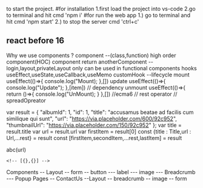 to start the project.
#for installation
1.first load the project into vs-code
2.go to terminal and hit cmd 'npm i'
#for run the web app
1.) go to terminal and hit cmd 'npm start'
2.) to stop the server cmd 'ctrl+c'

react before 16
---
 Why we use components ?
 component --(class,function)
 high order component(HOC)  component return anotherComponent
    --login,layout,privateLayout
 only can be used in functional components
   hooks useEffect,useState,useCallback,useMemo
    customHook
    --lifecycle
        mount
            useEffect(()=>{
                console.log("Mount);
            },[])
        update
            useEffect(()=>{
                console.log("Update");
            },[item])
            // dependency
        unmount
            useEffect(()=>{
                return ()=>{
                    console.log("UnMount);
                }
            },[])
//ecma6
    // rest operator // spreadOpreator

  var result = {
    "albumId": 1,
    "id": 1,
    "title": "accusamus beatae ad facilis cum similique qui sunt",
    "url": "https://via.placeholder.com/600/92c952",
    "thumbnailUrl": "https://via.placeholder.com/150/92c952"
  };
 var title = result.title
 var url = result.url
 var firstItem = result[0]
 const {title : Title,url : Url,...rest} = result
 const [firstItem,secondItem,...rest,lastItem] = result

abc(url)

    <!-- [{},{}] -->
Components
    -- Layout
    -- form
    -- button
    --- label
    --- image
    --- Breadcrumb
    --- Popup
Pages
    -- ContactUs
        --Layout
            -- breadcrumb
            -- image
            -- form